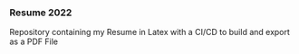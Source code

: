 ### Resume 2022

Repository containing my Resume in Latex with a CI/CD to build and export as a PDF File
